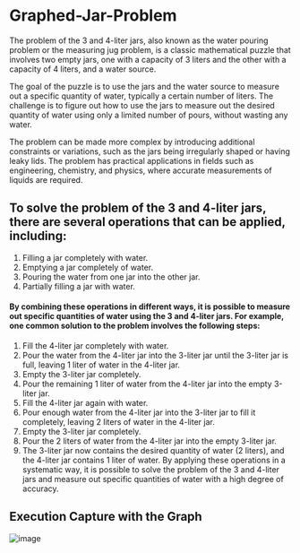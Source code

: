 # Graphed-Jar-Problem
The problem of the 3 and 4-liter jars, also known as the water pouring problem or the measuring jug problem, is a classic mathematical puzzle that involves two empty jars, one with a capacity of 3 liters and the other with a capacity of 4 liters, and a water source.

The goal of the puzzle is to use the jars and the water source to measure out a specific quantity of water, typically a certain number of liters. The challenge is to figure out how to use the jars to measure out the desired quantity of water using only a limited number of pours, without wasting any water.

The problem can be made more complex by introducing additional constraints or variations, such as the jars being irregularly shaped or having leaky lids. The problem has practical applications in fields such as engineering, chemistry, and physics, where accurate measurements of liquids are required.

## To solve the problem of the 3 and 4-liter jars, there are several operations that can be applied, including:

1. Filling a jar completely with water.
2. Emptying a jar completely of water.
3. Pouring the water from one jar into the other jar.
4. Partially filling a jar with water.
#### By combining these operations in different ways, it is possible to measure out specific quantities of water using the 3 and 4-liter jars. For example, one common solution to the problem involves the following steps:

1. Fill the 4-liter jar completely with water.
2. Pour the water from the 4-liter jar into the 3-liter jar until the 3-liter jar is full, leaving 1 liter of water in the 4-liter jar.
3. Empty the 3-liter jar completely.
4. Pour the remaining 1 liter of water from the 4-liter jar into the empty 3-liter jar.
5. Fill the 4-liter jar again with water.
6. Pour enough water from the 4-liter jar into the 3-liter jar to fill it completely, leaving 2 liters of water in the 4-liter jar.
7. Empty the 3-liter jar completely.
8. Pour the 2 liters of water from the 4-liter jar into the empty 3-liter jar.
9. The 3-liter jar now contains the desired quantity of water (2 liters), and the 4-liter jar contains 1 liter of water.
By applying these operations in a systematic way, it is possible to solve the problem of the 3 and 4-liter jars and measure out specific quantities of water with a high degree of accuracy.

## Execution Capture with the Graph
![image](https://user-images.githubusercontent.com/120596087/223890210-ec200032-b8cd-4c35-a325-863c49ff5e31.png)
